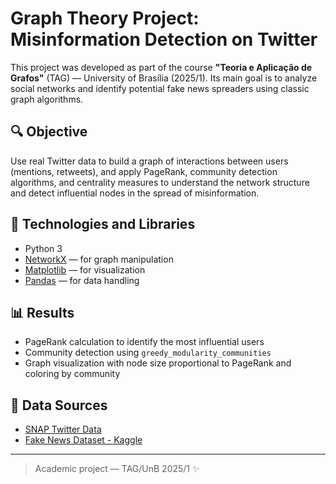 # Graph Theory Project: Misinformation Detection on Twitter

This project was developed as part of the course **"Teoria e Aplicação de Grafos"** (TAG) — University of Brasília (2025/1). Its main goal is to analyze social networks and identify potential fake news spreaders using classic graph algorithms.

## 🔍 Objective
Use real Twitter data to build a graph of interactions between users (mentions, retweets), and apply PageRank, community detection algorithms, and centrality measures to understand the network structure and detect influential nodes in the spread of misinformation.

## 🧰 Technologies and Libraries
- Python 3
- [NetworkX](https://networkx.org/) — for graph manipulation
- [Matplotlib](https://matplotlib.org/) — for visualization
- [Pandas](https://pandas.pydata.org/) — for data handling

## 📊 Results
- PageRank calculation to identify the most influential users
- Community detection using `greedy_modularity_communities`
- Graph visualization with node size proportional to PageRank and coloring by community

## 📎 Data Sources
- [SNAP Twitter Data](https://snap.stanford.edu/data/twitter.tar.gz)
- [Fake News Dataset - Kaggle](https://www.kaggle.com/datasets/mrisdal/fake-news)

---
> Academic project — TAG/UnB 2025/1 ✨
